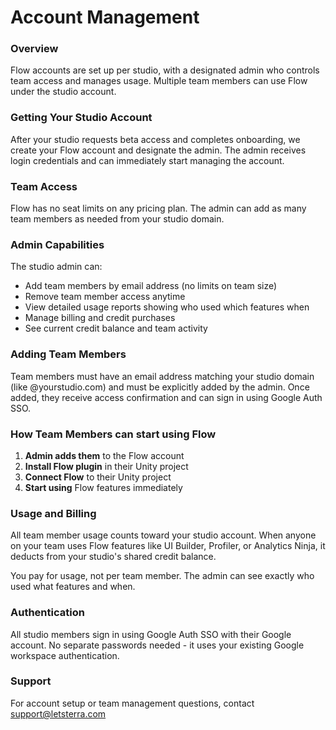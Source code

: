 # Account Management

### Overview

Flow accounts are set up per studio, with a designated admin who controls team access and manages usage. Multiple team members can use Flow under the studio account.

### Getting Your Studio Account

After your studio requests beta access and completes onboarding, we create your Flow account and designate the admin. The admin receives login credentials and can immediately start managing the account.

### Team Access

Flow has no seat limits on any pricing plan. The admin can add as many team members as needed from your studio domain.

### Admin Capabilities

The studio admin can:

* Add team members by email address (no limits on team size)
* Remove team member access anytime
* View detailed usage reports showing who used which features when
* Manage billing and credit purchases
* See current credit balance and team activity

### Adding Team Members

Team members must have an email address matching your studio domain (like @yourstudio.com) and must be explicitly added by the admin. Once added, they receive access confirmation and can sign in using Google Auth SSO.

### How Team Members can start using Flow

1. **Admin adds them** to the Flow account
2. **Install Flow plugin** in their Unity project
3. **Connect Flow** to their Unity project
4. **Start using** Flow features immediately

### Usage and Billing

All team member usage counts toward your studio account. When anyone on your team uses Flow features like UI Builder, Profiler, or Analytics Ninja, it deducts from your studio's shared credit balance.

You pay for usage, not per team member. The admin can see exactly who used what features and when.

### Authentication

All studio members sign in using Google Auth SSO with their  Google account. No separate passwords needed - it uses your existing Google workspace authentication.

### Support

For account setup or team management questions, contact [support@letsterra.com](mailto:flow@letsterra.com)
